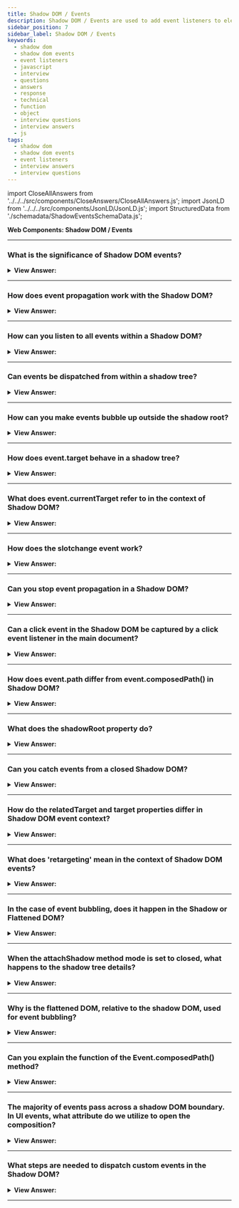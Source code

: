 ```yaml
---
title: Shadow DOM / Events
description: Shadow DOM / Events are used to add event listeners to elements in Shadow DOM. They are used to add event listeners to elements in Shadow DOM.
sidebar_position: 7
sidebar_label: Shadow DOM / Events
keywords:
  - shadow dom
  - shadow dom events
  - event listeners
  - javascript
  - interview
  - questions
  - answers
  - response
  - technical
  - function
  - object
  - interview questions
  - interview answers
  - js
tags:
  - shadow dom
  - shadow dom events
  - event listeners
  - interview answers
  - interview questions
---
```


import CloseAllAnswers from '../../../src/components/CloseAnswers/CloseAllAnswers.js';
import JsonLD from '../../../src/components/JsonLD/JsonLD.js';
import StructuredData from './schemadata/ShadowEventsSchemaData.js';

<JsonLD data={StructuredData} />

<head>
  <title>Shadow DOM / Events | JavaScript Interview Questions</title>
</head>

**Web Components: Shadow DOM / Events**

<CloseAllAnswers />

---

### What is the significance of Shadow DOM events?

<details>
  <summary><strong>View Answer:</strong></summary>
  <div>
  <div><strong>Interview Response:</strong> Shadow DOM events maintain component encapsulation by default, ensuring internal component interactions don't leak into the broader application, thus providing better modularity, reusability, and separation of concerns.
  </div>
  </div>
</details>

---

### How does event propagation work with the Shadow DOM?

<details>
  <summary><strong>View Answer:</strong></summary>
  <div>
  <div><strong>Interview Response:</strong> Shadow DOM's event propagation has two phases: capture and bubbling. Events don't cross shadow boundaries in the capture phase but do in the bubbling phase. Event targets are retargeted to respect encapsulation.
  </div><br />
  <div><strong className="codeExample">Code Example:</strong><br /><br />

  <div></div>

Here is a simple example demonstrating event propagation with the Shadow DOM. In this example, a shadow root is attached to a custom element, and an event listener is added to the document to log clicks:

```javascript
// Define custom element
class MyShadowElem extends HTMLElement {
  constructor() {
    super();

    let shadowRoot = this.attachShadow({ mode: 'open' });
    let div = document.createElement('div');
    div.textContent = 'Click me!';
    div.addEventListener('click', (e) => {
      console.log('Inside shadow DOM, original target: ', e.target);
      console.log('Inside shadow DOM, retargeted target: ', e.composedPath()[0]);
    });

    shadowRoot.appendChild(div);
  }
}

// Define custom element
customElements.define('my-shadow-elem', MyShadowElem);

// Add element to body
let elem = new MyShadowElem();
document.body.appendChild(elem);

// Add event listener to document
document.addEventListener('click', (e) => {
  console.log('Outside shadow DOM, target: ', e.target);
});
```

When you click on the text "Click me!", the `click` event originates from the `div` inside the shadow tree. The event listener inside the shadow DOM logs the original target (`div`) and the retargeted target (`my-shadow-elem`), while the event listener attached to the document logs the retargeted target (`my-shadow-elem`). The retargeted target is the closest ancestor of the original target that is also an ancestor of the event listener, in this case, the custom element itself.

Note that, in this example, the `div` inside the shadow DOM is encapsulated and not exposed to the light DOM. The event propagation also respects the encapsulation provided by the Shadow DOM.

  </div>
  </div>
</details>

---

### How can you listen to all events within a Shadow DOM?

<details>
  <summary><strong>View Answer:</strong></summary>
  <div>
  <div><strong>Interview Response:</strong> To listen to all events within a Shadow DOM, you can use the addEventListener method in conjunction with Event on the Shadow Root. It's important to note that you can't listen to every single event that might occur, but you can listen to a broad range of common ones.
  </div><br />
  <div><strong className="codeExample">Here's a simple code example:</strong><br /><br />

  <div></div>

```javascript
class MyShadowElem extends HTMLElement {
  constructor() {
    super();

    let shadowRoot = this.attachShadow({ mode: 'open' });
    let div = document.createElement('div');
    div.textContent = 'Click me!';
    shadowRoot.appendChild(div);
    
    // Listen to a variety of events
    ['click', 'dblclick', 'keydown', 'keyup', 'mousemove'].forEach(eventType => {
      shadowRoot.addEventListener(eventType, (e) => {
        console.log(`Shadow DOM received ${eventType} event`);
      });
    });
  }
}

customElements.define('my-shadow-elem', MyShadowElem);

let elem = new MyShadowElem();
document.body.appendChild(elem);
```

In this example, we are listening to a variety of events including `click`, `dblclick`, `keydown`, `keyup`, and `mousemove`. When one of these events occurs within the Shadow DOM, a corresponding message will be logged to the console. If you want to listen to more events, you can add their types to the array.

  </div>
  </div>
</details>

---

### Can events be dispatched from within a shadow tree?

<details>
  <summary><strong>View Answer:</strong></summary>
  <div>
  <div><strong>Interview Response:</strong> Yes, events can be dispatched from within a shadow tree. However, by default, they don't cross shadow boundaries unless the `composed` flag is set to `true` in the event initialization.
  </div><br />
  <div><strong className="codeExample">Code Example:</strong><br /><br />

  <div></div>

```javascript
// Define custom element
class MyShadowElem extends HTMLElement {
  constructor() {
    super();

    let shadowRoot = this.attachShadow({ mode: 'open' });
    let div = document.createElement('div');
    div.textContent = 'Click me!';

    div.addEventListener('click', (e) => {
      console.log('Click event inside shadow DOM');
      let customEvent = new CustomEvent('custom', { 
        bubbles: true, 
        composed: true // allows the event to bubble across the shadow boundary
      });
      div.dispatchEvent(customEvent);
    });

    shadowRoot.appendChild(div);
  }
}

// Define custom element
customElements.define('my-shadow-elem', MyShadowElem);

// Add element to body
let elem = new MyShadowElem();
document.body.appendChild(elem);

// Listen for custom event
document.addEventListener('custom', () => {
  console.log('Custom event received outside shadow DOM');
});
```

In this example, when you click on the text "Click me!", a custom event named 'custom' is dispatched. Since `composed: true` is set for the custom event, it is able to cross the shadow boundary and be caught by the event listener attached to the document.

  </div>
  </div>
</details>

---

### How can you make events bubble up outside the shadow root?

<details>
  <summary><strong>View Answer:</strong></summary>
  <div>
  <div><strong>Interview Response:</strong> To make events bubble up outside the shadow root, when you create the event, you need to set the `bubbles` and `composed` properties to `true` in the event initialization object.
  </div>
  </div>
</details>

---

### How does event.target behave in a shadow tree?

<details>
  <summary><strong>View Answer:</strong></summary>
  <div>
  <div><strong>Interview Response:</strong> In a shadow tree, `event.target` gets retargeted to the shadow host when the event crosses the shadow boundary, maintaining the encapsulation provided by the Shadow DOM.
  </div>
  </div>
</details>

---

### What does event.currentTarget refer to in the context of Shadow DOM?

<details>
  <summary><strong>View Answer:</strong></summary>
  <div>
  <div><strong>Interview Response:</strong> `event.currentTarget` refers to the element that the listener is attached to. When dealing with Shadow DOM, `event.currentTarget` will be set to the host element of the shadow tree if the listener is attached to it.
  </div><br />
  <div><strong className="codeExample">Code Example:</strong><br /><br />

  <div></div>

```javascript
// Define custom element
class MyShadowElem extends HTMLElement {
  constructor() {
    super();

    let shadowRoot = this.attachShadow({ mode: 'open' });
    let div = document.createElement('div');
    div.textContent = 'Click me!';
    
    div.addEventListener('click', (e) => {
      console.log('Inside shadow DOM, currentTarget: ', e.currentTarget);
    });

    shadowRoot.appendChild(div);
  }
}

// Define custom element
customElements.define('my-shadow-elem', MyShadowElem);

// Add element to body
let elem = new MyShadowElem();
document.body.appendChild(elem);

// Add event listener to custom element
elem.addEventListener('click', (e) => {
  console.log('Outside shadow DOM, currentTarget: ', e.currentTarget);
});
```

  </div>
  </div>
</details>

---

### How does the slotchange event work?

<details>
  <summary><strong>View Answer:</strong></summary>
  <div>
  <div><strong>Interview Response:</strong> The `slotchange` event fires when the set of nodes distributed to a `&#60;slot&#62;` element changes. This enables tracking of dynamic content changes inside the shadow DOM's slot.
  </div><br />
  <div><strong className="codeExample">Code Example:</strong><br /><br />

  <div></div>

```javascript
// Define custom element
class MyShadowElem extends HTMLElement {
  constructor() {
    super();

    let shadowRoot = this.attachShadow({ mode: 'open' });
    let slot = document.createElement('slot');
    
    slot.addEventListener('slotchange', (e) => {
      console.log('slotchange event fired');
      console.log('Assigned nodes:', slot.assignedNodes());
    });

    shadowRoot.appendChild(slot);
  }
}

// Define custom element
customElements.define('my-shadow-elem', MyShadowElem);

// Add element to body
let elem = new MyShadowElem();
document.body.appendChild(elem);

// Add child to custom element
let child = document.createElement('div');
child.textContent = 'I am a child node.';
elem.appendChild(child);

// Remove child from custom element
elem.removeChild(child);
```

  </div>
  </div>
</details>

---

### Can you stop event propagation in a Shadow DOM?

<details>
  <summary><strong>View Answer:</strong></summary>
  <div>
  <div><strong>Interview Response:</strong> Yes, you can stop event propagation in a Shadow DOM by calling `event.stopPropagation()`. However, this won't prevent the event from reaching the shadow host if `composed` is set to `true`.
  </div><br />
  <div><strong className="codeExample">Code Example:</strong><br /><br />

  <div></div>

```javascript
// Define custom element
class MyShadowElem extends HTMLElement {
  constructor() {
    super();

    let shadowRoot = this.attachShadow({ mode: 'open' });
    let div = document.createElement('div');
    div.textContent = 'Click me!';
    
    div.addEventListener('click', (e) => {
      console.log('Click event inside shadow DOM');
      e.stopPropagation();  // Stops event propagation
    });

    shadowRoot.appendChild(div);
  }
}

// Define custom element
customElements.define('my-shadow-elem', MyShadowElem);

// Add element to body
let elem = new MyShadowElem();
document.body.appendChild(elem);

// Add event listener to custom element
elem.addEventListener('click', (e) => {
  console.log('Click event outside shadow DOM');
});
```

  </div>
  </div>
</details>

---

### Can a click event in the Shadow DOM be captured by a click event listener in the main document?

<details>
  <summary><strong>View Answer:</strong></summary>
  <div>
  <div><strong>Interview Response:</strong> A click event in the Shadow DOM can be captured by a click event listener in the main document only if the event is configured with `composed: true`, allowing it to cross shadow boundaries.
  </div><br />
  <div><strong>Technical Response:</strong> Yes, a click event in the Shadow DOM can be captured by a click event listener in the main document, if the event is configured to be both `bubbling` and `composed`. By default, a `click` event is `bubbling`, but not `composed`, so you don't have to worry about it for standard events like `click`. However, for custom events or non-standard events, you will need to set `composed: true` for them to cross the shadow boundary.
  </div><br />
  <div><strong className="codeExample">Code Example:</strong><br /><br />

  <div></div>

```javascript
// Define custom element
class MyShadowElem extends HTMLElement {
  constructor() {
    super();

    let shadowRoot = this.attachShadow({ mode: 'open' });
    let div = document.createElement('div');
    div.textContent = 'Click me!';
    
    shadowRoot.appendChild(div);
  }
}

// Define custom element
customElements.define('my-shadow-elem', MyShadowElem);

// Add element to body
let elem = new MyShadowElem();
document.body.appendChild(elem);

// Add event listener to document
document.addEventListener('click', (e) => {
  console.log('Click event captured outside shadow DOM');
});
```

In this example, when you click on the text "Click me!" inside the Shadow DOM, the click event bubbles up and crosses the shadow boundary, triggering the click event listener in the main document and logging "Click event captured outside shadow DOM" to the console.

  </div>
  </div>
</details>

---

### How does event.path differ from event.composedPath() in Shadow DOM?

<details>
  <summary><strong>View Answer:</strong></summary>
  <div>
  <div><strong>Interview Response:</strong> The event.path and event.composedPath() properties are used to get the list of elements that an event has propagated through. The difference between the two properties is that event.path includes nodes in shadow trees, while event.composedPath() does not.
  </div><br />
  <div><strong>Technical Details:</strong> In Shadow DOM, a shadow root is a virtual DOM that is separate from the main DOM. This allows developers to encapsulate custom components and their styles. When an event propagates through a shadow tree, it does not propagate through the main DOM. This means that the event.path property will include nodes in the shadow tree, while the event.composedPath() property will not.
  </div>
  </div>
</details>

---

### What does the shadowRoot property do?

<details>
  <summary><strong>View Answer:</strong></summary>
  <div>
  <div><strong>Interview Response:</strong> The `shadowRoot` property returns the shadow root that is hosted by the element, or `null` if no shadow root is present. This property gives you access to the Shadow DOM of an element so you can interact with it.
  </div><br />
  <div><strong className="codeExample">Code Example:</strong><br /><br />

  <div></div>

```javascript
// Define custom element
class MyShadowElem extends HTMLElement {
  constructor() {
    super();

    this.attachShadow({ mode: 'open' });
    this.shadowRoot.innerHTML = '<div>Content inside shadow DOM</div>';
  }
}

// Define custom element
customElements.define('my-shadow-elem', MyShadowElem);

// Add element to body
let elem = new MyShadowElem();
document.body.appendChild(elem);

// Access Shadow DOM via shadowRoot
let shadow = elem.shadowRoot;
console.log(shadow.innerHTML);  // Logs: '<div>Content inside shadow DOM</div>'
```

  </div>
  </div>
</details>

---

### Can you catch events from a closed Shadow DOM?

<details>
  <summary><strong>View Answer:</strong></summary>
  <div>
  <div><strong>Interview Response:</strong> Yes, you can catch events from a closed Shadow DOM as they bubble up and cross the shadow boundary.
  </div>
  </div>
</details>

---

### How do the relatedTarget and target properties differ in Shadow DOM event context?

<details>
  <summary><strong>View Answer:</strong></summary>
  <div>
  <div><strong>Interview Response:</strong> In the Shadow DOM event context, event.target is the original target of the event, while event.relatedTarget refers to a secondary target, like the element the mouse moved from/to.
  </div><br />
  <div><strong className="codeExample">Code Example:</strong><br /><br />

  <div></div>

```javascript
// Define custom element
class MyShadowElem extends HTMLElement {
  constructor() {
    super();

    let shadowRoot = this.attachShadow({ mode: 'open' });
    let div = document.createElement('div');
    let span = document.createElement('span');
    
    div.textContent = 'Hover over me!';
    span.textContent = ' I am here!';
    
    div.addEventListener('mouseover', (e) => {
      console.log('mouseover event inside shadow DOM, target: ', e.target);
      console.log('mouseover event inside shadow DOM, relatedTarget: ', e.relatedTarget);
    });

    shadowRoot.appendChild(div);
    shadowRoot.appendChild(span);
  }
}

// Define custom element
customElements.define('my-shadow-elem', MyShadowElem);

// Add element to body
let elem = new MyShadowElem();
document.body.appendChild(elem);
```

In this example, a `mouseover` event listener is attached to a `div` element inside the Shadow DOM of a custom element. When you hover over the `div`, `event.target` is the `div` that the mouse moved onto, and `event.relatedTarget` is the element that the mouse moved away from, which can be either the `span` in the Shadow DOM or any element in the Light DOM.

  </div>
  </div>
</details>

---

### What does 'retargeting' mean in the context of Shadow DOM events?

<details>
  <summary><strong>View Answer:</strong></summary>
  <div>
  <div><strong>Interview Response:</strong> In event retargeting, the Light DOM maintains original event targets, while the Shadow DOM changes event targets to the shadow host when events cross shadow boundaries, aiding encapsulation.
    </div><br />
  <div><strong>Technical Details:</strong> Retargeting means that events that originate in the shadow DOM look like they come from the element itself. Event retargeting is excellent because the outer document does not have to know about component internals. You should note that retargeting does not occur if the event occurs on a slotted element that physically lives in the light DOM.
    </div><br />
  <div><strong className="codeExample">Code Example:</strong><br /><br />

  <div></div>

Here's an example with a custom element that uses Shadow DOM:

```javascript
// Define a custom element
class MyElement extends HTMLElement {
    constructor() {
        super();
        // Attach a shadow root to the element.
        let shadowRoot = this.attachShadow({mode: 'open'});
        shadowRoot.innerHTML = `<button id="shadowButton">Click me</button>`;
    }
}

customElements.define('my-element', MyElement);

document.body.innerHTML = `<my-element></my-element><button id="lightButton">Click me too</button>`;

document.querySelector("#lightButton").addEventListener("click", function(event) {
    console.log("Light DOM target: " + event.target.id); // This will log "lightButton"
});

document.querySelector("my-element").shadowRoot.querySelector("#shadowButton").addEventListener("click", function(event) {
    console.log("Shadow DOM target: " + event.target.id); // This will log "shadowButton"
});

```

In this code, the light DOM event target will point directly to the lightButton, whereas in the Shadow DOM, the event target will point to the shadowButton within the custom "my-element".

  </div>
  </div>
</details>

---

### In the case of event bubbling, does it happen in the Shadow or Flattened DOM?

<details>
  <summary><strong>View Answer:</strong></summary>
  <div>
  <div><strong>Interview Response:</strong> Event bubbling in web components occurs in the Flattened DOM. The events bubble up, but when they cross shadow boundaries, the target is adjusted to maintain the encapsulation provided by Shadow DOM.
    </div><br />
  <div><strong>Technical Details:</strong> We use the flattened DOM for purposes of event bubbling. So, if we have a slotted element, and an event occurs somewhere inside it, it bubbles up to the &#8249;slot&#8250; and upwards. With all the shadow elements, the full path to the original event target gets extracted using event.composedPath(). As we can see from the method's name, the path gets taken after the composition.
    </div><br />
  <div><strong className="codeExample">Code Example:</strong><br /><br />

  <div></div>

Let's illustrate with a button inside a shadow DOM, and see how its click event bubbles up to the light DOM:

```javascript
// Define a custom element
class MyElement extends HTMLElement {
    constructor() {
        super();
        // Attach a shadow root to the element.
        let shadowRoot = this.attachShadow({mode: 'open'});
        shadowRoot.innerHTML = `<button id="shadowButton">Click me</button>`;
    }
}

customElements.define('my-element', MyElement);

document.body.innerHTML = `<my-element id="myEl"></my-element>`;

// Event listener in Light DOM
document.querySelector("#myEl").addEventListener("click", function(event) {
    console.log("Event target in the Flattened DOM: " + event.target.tagName); // This will log "MY-ELEMENT"
});

```

In this example, even though the button is clicked inside the shadow DOM, the event bubbles up to the light DOM. When it crosses the shadow boundary, the event target is retargeted to the shadow host ("MY-ELEMENT"), preserving encapsulation.

  </div>
  </div>
</details>

---

### When the attachShadow method mode is set to closed, what happens to the shadow tree details?

<details>
  <summary><strong>View Answer:</strong></summary>
  <div>
  <div><strong>Interview Response:</strong> When the `attachShadow` method's mode is set to `closed`, the shadow root becomes inaccessible from the outside of the shadow tree. In other words, you won't be able to use `element.shadowRoot` to get a reference to the shadow root. The shadow tree becomes fully encapsulated.
    </div><br/>
  <div><strong>Technical Details:</strong> If the shadow tree gets created with &#123;mode: 'closed'&#125;, then the composed path starts from the host and upwards. That is similar to other methods that work with shadow DOM, and the Internals of the closed tree are hidden.
    </div><br />
  <div><strong className="codeExample">Code Example:</strong><br /><br />

  <div></div>

Here's a code example:

```javascript
// Define custom element
class MyShadowElem extends HTMLElement {
  constructor() {
    super();

    this.attachShadow({ mode: 'closed' });
    this.shadowRoot.innerHTML = '<div>Content inside shadow DOM</div>';
  }
}

// Define custom element
customElements.define('my-shadow-elem', MyShadowElem);

// Add element to body
let elem = new MyShadowElem();
document.body.appendChild(elem);

// Try to access Shadow DOM via shadowRoot
let shadow = elem.shadowRoot;
console.log(shadow);  // Logs: null
```

In this example, a shadow root is attached to a custom element in 'closed' mode. Despite the fact that the `shadowRoot` property is used to attempt to access the Shadow DOM, it logs `null` to the console because the Shadow DOM is fully encapsulated and not accessible from the outside when its mode is 'closed'.

  </div>
  </div>
</details>

---

### Why is the flattened DOM, relative to the shadow DOM, used for event bubbling?

<details>
  <summary><strong>View Answer:</strong></summary>
  <div>
  <div><strong>Interview Response:</strong> The Flattened DOM is used for event bubbling to preserve the encapsulation provided by the Shadow DOM, ensuring events appear as if they are coming from the hosting element.
    </div><br/>
  <div><strong>Technical Response:</strong> Event bubbling in the Shadow DOM uses the flattened DOM (also known as the composed tree) to ensure events can still propagate upwards to ancestor elements even when they originate from inside a shadow tree. This maintains the encapsulation provided by the Shadow DOM while still allowing interaction with the broader document.
    </div><br />
  <div><strong className="codeExample">Code Example:</strong><br /><br />

  <div></div>

```javascript
// Define custom element
class MyShadowElem extends HTMLElement {
  constructor() {
    super();

    let shadowRoot = this.attachShadow({ mode: 'open' });
    let div = document.createElement('div');
    div.textContent = 'Click me!';
    
    shadowRoot.appendChild(div);
  }
}

// Define custom element
customElements.define('my-shadow-elem', MyShadowElem);

// Add element to body
let elem = new MyShadowElem();
document.body.appendChild(elem);

// Add event listener to document
document.addEventListener('click', (e) => {
  console.log('Click event captured in document');
});
```

In this example, if you click on the text "Click me!" inside the shadow DOM, the `click` event bubbles up through the shadow tree, then continues to bubble up through the flattened DOM. As a result, the click event listener in the document is triggered, and "Click event captured in document" is logged to the console.

Without event bubbling using the flattened DOM, the event would stop at the shadow root and would not reach the document, making it impossible for the main document to react to the event.

  </div>
  </div>
</details>

---

### Can you explain the function of the Event.composedPath() method?

<details>
  <summary><strong>View Answer:</strong></summary>
  <div>
  <div><strong>Interview Response:</strong> The Event.composedPath() method returns an array of the objects on which listeners will be invoked when an event is propagating, from the event target through the shadow host to Window, respecting shadow boundaries and encapsulation.
    </div><br />
    <strong>Syntax: </strong> let composed = Event.composedPath();<br /><br />
  <div><strong className="codeExample">Code Example:</strong><br /><br />

  <div></div>

```js
document.querySelector("html").addEventListener("click", (e) => {
  console.log(e.composed);
  console.log(e.composedPath());
});
```

  </div>
  </div>
</details>

---

### The majority of events pass across a shadow DOM boundary. In UI events, what attribute do we utilize to open the composition?

<details>
  <summary><strong>View Answer:</strong></summary>
  <div>
  <div><strong>Interview Response:</strong> For UI events to pass across a shadow DOM boundary, we use the `composed` attribute in the event initialization. When set to `true`, the event can bubble out of the shadow DOM into the light DOM.
    </div><br/>
  <div><strong>Technical Response:</strong> The composed event object property governs this process. If it is true, then the event crosses the boundary. Otherwise, it only can be caught from inside the shadow DOM. The read-only composed property returns a Boolean, which indicates whether the event propagates across the shadow DOM boundary into the standard DOM. Most UI Events have the composed property set to true in most cases.
    </div>
  </div>
</details>

---

### What steps are needed to dispatch custom events in the Shadow DOM?

<details>
  <summary><strong>View Answer:</strong></summary>
  <div>
  <div><strong>Interview Response:</strong> When we dispatch custom events, we need to set both bubbles and composed properties to true for it to bubble up and out of the component. To dispatch custom events in the Shadow DOM, you create a new event using `new CustomEvent(eventName, options)`, ensure `options.bubbles` and `options.composed` are set to `true`, and then call `element.dispatchEvent(event)`.
    </div><br />
  <div><strong className="codeExample">Code Example:</strong><br /><br />

  <div></div>

Here's a simple example of dispatching a custom event in the Shadow DOM:

```javascript
// Define a custom element
class MyElement extends HTMLElement {
    constructor() {
        super();
        // Attach a shadow root to the element.
        let shadowRoot = this.attachShadow({mode: 'open'});
        shadowRoot.innerHTML = `<button id="shadowButton">Click me</button>`;

        shadowRoot.querySelector("#shadowButton").addEventListener('click', () => {
            // Create and dispatch a custom event
            let customEvent = new CustomEvent('customClick', { bubbles: true, composed: true });
            shadowRoot.dispatchEvent(customEvent);
        });
    }
}

customElements.define('my-element', MyElement);

document.body.innerHTML = `<my-element></my-element>`;

document.querySelector('my-element').addEventListener('customClick', function(event) {
    console.log("Custom event received in the light DOM");
});
```

In this code, when the button in the shadow DOM is clicked, a `customClick` event is dispatched. Due to the `composed: true` option, this event bubbles out of the shadow DOM, and the listener in the light DOM can catch it.

  </div>
  </div>
</details>

---
